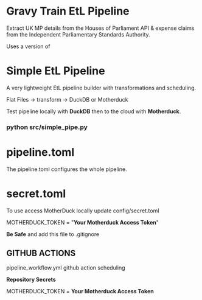 # Gravy Train EtL Pipeline

Extract UK MP details from the Houses of Parliament API & expense claims from the Independent Parliamentary Standards Authority.

Uses a version of

# Simple EtL Pipeline

A very lightweight EtL pipeline builder with transformations and scheduling.

Flat Files -> transform -> DuckDB or Motherduck

Test pipeline locally with **DuckDB** then to the cloud with **Motherduck**.

### python src/simple_pipe.py ###

# pipeline.toml

The pipeline.toml configures the whole pipeline.

# secret.toml

To use access MotherDuck locally update config/secret.toml 

MOTHERDUCK_TOKEN = "**Your Motherduck Access Token**"

**Be Safe** and add this file to .gitignore 

## GITHUB ACTIONS

pipeline_workflow.yml github action scheduling

**Repository Secrets**

MOTHERDUCK_TOKEN = **Your Motherduck Access Token**

